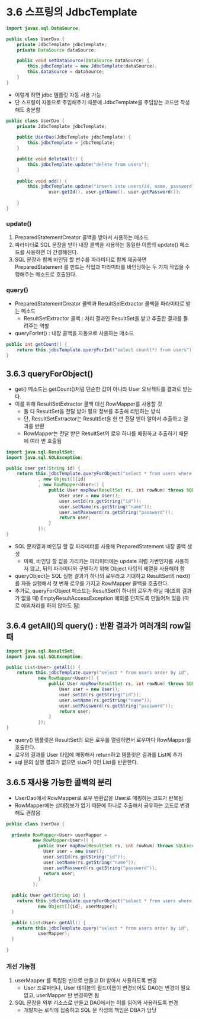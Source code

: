 3.6 스프링의 JdbcTemplate
=

```java
import javax.sql.DataSource;

public class UserDao {
    private JdbcTemplate jdbcTemplate;
    private DataSource dataSource;

    public void setDataSource(DataSource dataSource) {
        this.jdbcTemplate = new JdbcTemplate(dataSource);
        this.dataSource = dataSource;
    }
}
```
- 이렇게 하면 jdbc 템플릿 자동 사용 가능
- 단 스프링이 자동으로 주입해주기 때문에 JdbcTemplate를 주입받는 코드만 작성해도 충분함

```java
public class UserDao {
    private JdbcTemplate jdbcTemplate;
    
    public UserDao(JdbcTemplate jdbcTemplate) {
        this.jdbcTemplate = jdbcTemplate;
    }

    public void deleteAll() {
        this.jdbcTemplate.update("delete from users");
    }
    
    public void add() {
        this.jdbcTemplate.update("insert into users(id, name, password) values(?,?,?)",
                user.getId(), user.getName(), user.getPassword());
        
    }
}
```
### update()
1. PreparedStatementCreator 콜백을 받아서 사용하는 메소드
2. 파라미터로 SQL 문장을 받아 내장 콜백을 사용하는 동일한 이름의 update() 메소드를 사용하면 더 간결해진다.
3. SQL 문장과 함께 바인딩 할 변수를 파라미터로 함께 제공하면 PreparedStatement 를 만드는 작업과 파라미터를 바인딩하는 두 가지 작업을 수행해주는 메소드로 호출된다.  

### query()
- PreparedStatementCreator 콜백과 ResultSetExtractor 콜백을 파라미터로 받는 메소드
  - ResultSetExtractor 콜백 : 처리 결과인 ResultSet을 받고 추출한 결과를 돌려주는 역할
- queryForInt() : 내장 콜백을 자동으로 사용하는 메소드

```java
public int getCount() {
    return this.jdbcTemplate.queryForInt("select count(*) from users");
}
```

## 3.6.3 queryForObject()
- get() 메소드는 getCount()처럼 단순한 값이 아니라 User 오브젝트를 결과로 받는다. 
- 이를 위해 ResultSetExtractor 콜백 대신 RowMapper를 사용할 것
  - 둘 다 ResultSet을 전달 받아 필요 정보를 추출해 리턴하는 방식
  - 단, ResultSetExtractor는 ResultSet을 한 번 전달 받아 알아서 추출하고 결과를 반환
  - RowMapper는 전달 받은 ResultSet의 로우 하나를 매핑하고 추출하기 때문에 여러 번 호출됨

```java
import java.sql.ResultSet;
import java.sql.SQLException;

public User get(String id) {
    return this.jdbcTemplate.queryForObject("select * from users where id = ?"
            , new Object[]{id}
            , new RowMapper<User>() {
                public User mapRow(ResultSet rs, int rowNum) throws SQLException {
                    User user = new User();
                    user.setId(rs.getString("id"));
                    user.setName(rs.getString("name"));
                    user.setPassword(rs.getString("password"));
                    return user;
                }
            });
}
```
- SQL 문자열과 바인딩 할 값 파라미터를 사용해 PreparedStatement 내장 콜백 생성
  - 이때, 바인딩 할 값을 가리키는 파라미터에는 update 처럼 가변인자를 사용하지 않고, 뒤의 파라미터와 구별하기 위해 Object 타입의 배열을 사용해야 함
- queryObject는 SQL 실행 결과가 하나의 로우라고 기대하고 ResultSet의 next()를 자동 실행해서 첫 번재 로우를 가지고 RowMapper 콜백을 호출한다. 
- 추가로, queryForObject 메소드는 ResultSet이 하나의 로우가 아닐 때(조회 결과가 없을 때) EmptyResultAccessException 예외를 던지도록 만들어져 있음 (따로 예외처리를 하지 않아도 됨)

## 3.6.4 getAll()의 query() : 반환 결과가 여러개의 row일 때
```java
import java.sql.ResultSet;
import java.sql.SQLException;

public List<User> getAll() {
    return this.jdbcTemplate.query("select * from users order by id",
            new RowMapper<User>() {
                public User mapRow(ResultSet rs, int rowNum) throws SQLException {
                    User user = new User();
                    user.setId(rs.getString("id"));
                    user.setName(rs.getString("name"));
                    user.setPassword(rs.getString("password"));
                    return user;
                }
            });
}
```
- query() 템플릿은 ResultSet의 모든 로우를 열람하면서 로우마다 RowMapper를 호출한다. 
- 로우의 결과를 User 타입에 매핑해서 return하고 템플릿은 결과를 List에 추가
- sql 문의 실행 결과가 없으면 size가 0인 List<User>를 반환한다. 

## 3.6.5 재사용 가능한 콜백의 분리
- UserDao에서 RowMapper로 로우 반환값을 User로 매핑하는 코드가 반복됨
- RowMapper에는 상태정보가 없기 때문에 하나로 추출해서 공유하는 코드로 변경해도 괜찮음
```java
public class UserDao {
    
  private RowMapper<User> userMapper =
          new RowMapper<User>() {
            public User mapRow(ResultSet rs, int rowNum) throws SQLException {
              User user = new User();
              user.setId(rs.getString("id"));
              user.setName(rs.getString("name"));
              user.setPassword(rs.getString("password"));
              return user;
            }
          };
  
  public User get(String id) {
    return this.jdbcTemplate.queryForObject("select * from users where id = ?", 
            new Object[]{id}, userMapper);
  }

  public List<User> getAll() {
    return this.jdbcTemplate.query("select * from users order by id",
            userMapper);
  }
            
}
```

### 개선 가능점
1. userMapper 를 독립된 빈으로 만들고 DI 받아서 사용하도록 변경
   - User 프로퍼티나, User 테이블의 필드이름이 변경되어도 DAO는 변경이 필요없고, userMapper 만 변경하면 됨
2. SQL 문장을 외부 리소스로 만들고 DAO에서는 이를 읽어와 사용하도록 변경
   - 개발자는 로직에 집중하고 SQL 문 작성의 책임은 DBA가 담당
